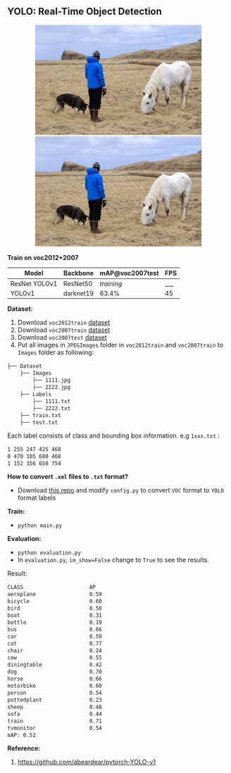 ## YOLO: Real-Time Object Detection


<div align='center'>
  <img src='assets/person.jpg' height="250px">
  <img src='assets/person.jpg' height="250px">
</div>

**Train on voc2012+2007**

| Model                | Backbone | mAP@voc2007test  | FPS  |
| -------------------- | -------------- | ---------- | -------   |
| ResNet YOLOv1  |   ResNet50        | _training_   |  ___   |
| YOLOv1  |   darknet19        | 63.4%      |  45   |

**Dataset:**
1. Download `voc2012train` [dataset](http://host.robots.ox.ac.uk/pascal/VOC/voc2012/VOCtrainval_11-May-2012.tar)
2. Download `voc2007train` [dataset](http://host.robots.ox.ac.uk/pascal/VOC/voc2007/VOCtrainval_06-Nov-2007.tar)
3. Download `voc2007test` [dataset](http://host.robots.ox.ac.uk/pascal/VOC/voc2007/VOCtest_06-Nov-2007.tar)
4. Put all images in `JPEGImages` folder in `voc2012train` and `voc2007train` to `Images` folder as following:
```
├── Dataset 
    ├── Images
        ├── 1111.jpg
        ├── 2222.jpg
    ├── Labels
        ├── 1111.txt
        ├── 2222.txt
    ├── train.txt
    ├── test.txt
```

Each label consists of class and bounding box information. e.g `1xxx.txt` : 
```
1 255 247 425 468
0 470 105 680 468
1 152 356 658 754
```
**How to convert `.xml` files to `.txt` format?**
* Download [this repo](https://github.com/yakhyo/YOLO2VOC) and modify `config.py` to convert `VOC` format to `YOLO` format labels


**Train:**
- `python main.py`

**Evaluation:**
- `python evaluation.py`
- In `evaluation.py`, `im_show=False` change to `True` to see the results.

Result:
```text
CLASS                     AP
aeroplane                 0.59
bicycle                   0.60
bird                      0.50
boat                      0.31
bottle                    0.19
bus                       0.66
car                       0.59
cat                       0.77
chair                     0.24
cow                       0.55
diningtable               0.42
dog                       0.70
horse                     0.66
motorbike                 0.60
person                    0.54
pottedplant               0.23
sheep                     0.48
sofa                      0.44
train                     0.71
tvmonitor                 0.54
mAP: 0.52
```

**Reference:**
1. https://github.com/abeardear/pytorch-YOLO-v1
